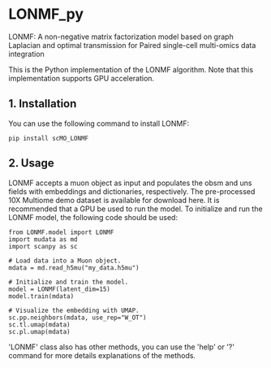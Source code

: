 # LONMF_py
LONMF: A non-negative matrix factorization model based on graph Laplacian and optimal transmission for Paired single-cell multi-omics data integration

This is the Python implementation of the LONMF algorithm. Note that this implementation supports GPU acceleration.

## 1. Installation
You can use the following command to install LONMF:
```
pip install scMO_LONMF
```

## 2. Usage
LONMF accepts a muon object as input and populates the obsm and uns fields with embeddings and dictionaries, respectively.
The pre-processed 10X Multiome demo dataset is available for download here. It is recommended that a GPU be used to run the model.
To initialize and run the LONMF model, the following code should be used:

```
from LONMF.model import LONMF
import mudata as md
import scanpy as sc

# Load data into a Muon object.
mdata = md.read_h5mu("my_data.h5mu")

# Initialize and train the model.
model = LONMF(latent_dim=15)
model.train(mdata)

# Visualize the embedding with UMAP.
sc.pp.neighbors(mdata, use_rep="W_OT")
sc.tl.umap(mdata)
sc.pl.umap(mdata)
```

'LONMF' class also has other methods, you can use the 'help' or '?' command for more details explanations of the methods.

